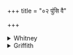 +++
title = "०२ पुंसि वै"

+++

<details><summary>Whitney</summary>

### Translation
2. In the male, indeed, grows (*bhū*) the seed; that is poured along  
into the woman; that verily is the obtainment of a son; that Prajāpati  
said.

### Notes
Several of our mss. (Bp.P.M.W.E.H.) read *pūṁsí* at the beginning. śGS.  
has (i. 19) a nearly corresponding verse: *puṁsi vāi puruṣe retas tat  
striyām anu ṣiñcatu: tathā tad abravīd dhātā tat prajāpatir abravīt*.
</details>

<details><summary>Griffith</summary>

The father sows the genial seed, the woman tends and fosters it. This is the finding of a son: thus hath Prajapati declared.
</details>
